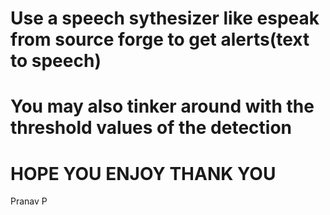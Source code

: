 # Use a speech sythesizer like espeak from source forge to get alerts(text to speech)

# You may also tinker around with the threshold values of the detection

# HOPE YOU ENJOY THANK YOU

Pranav P
